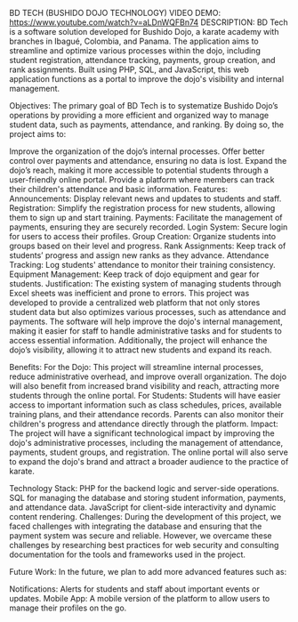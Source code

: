 BD TECH (BUSHIDO DOJO TECHNOLOGY)
VIDEO DEMO: https://www.youtube.com/watch?v=aLDnWQFBn74
DESCRIPTION: BD Tech is a software solution developed for Bushido Dojo, a karate academy with branches in Ibagué, Colombia, and Panama. The application aims to streamline and optimize various processes within the dojo, including student registration, attendance tracking, payments, group creation, and rank assignments. Built using PHP, SQL, and JavaScript, this web application functions as a portal to improve the dojo's visibility and internal management.

Objectives:
The primary goal of BD Tech is to systematize Bushido Dojo’s operations by providing a more efficient and organized way to manage student data, such as payments, attendance, and ranking. By doing so, the project aims to:

Improve the organization of the dojo’s internal processes.
Offer better control over payments and attendance, ensuring no data is lost.
Expand the dojo’s reach, making it more accessible to potential students through a user-friendly online portal.
Provide a platform where members can track their children's attendance and basic information.
Features:
Announcements: Display relevant news and updates to students and staff.
Registration: Simplify the registration process for new students, allowing them to sign up and start training.
Payments: Facilitate the management of payments, ensuring they are securely recorded.
Login System: Secure login for users to access their profiles.
Group Creation: Organize students into groups based on their level and progress.
Rank Assignments: Keep track of students’ progress and assign new ranks as they advance.
Attendance Tracking: Log students' attendance to monitor their training consistency.
Equipment Management: Keep track of dojo equipment and gear for students.
Justification:
The existing system of managing students through Excel sheets was inefficient and prone to errors. This project was developed to provide a centralized web platform that not only stores student data but also optimizes various processes, such as attendance and payments. The software will help improve the dojo's internal management, making it easier for staff to handle administrative tasks and for students to access essential information. Additionally, the project will enhance the dojo’s visibility, allowing it to attract new students and expand its reach.

Benefits:
For the Dojo: This project will streamline internal processes, reduce administrative overhead, and improve overall organization. The dojo will also benefit from increased brand visibility and reach, attracting more students through the online portal.
For Students: Students will have easier access to important information such as class schedules, prices, available training plans, and their attendance records. Parents can also monitor their children's progress and attendance directly through the platform.
Impact:
The project will have a significant technological impact by improving the dojo's administrative processes, including the management of attendance, payments, student groups, and registration. The online portal will also serve to expand the dojo's brand and attract a broader audience to the practice of karate.

Technology Stack:
PHP for the backend logic and server-side operations.
SQL for managing the database and storing student information, payments, and attendance data.
JavaScript for client-side interactivity and dynamic content rendering.
Challenges:
During the development of this project, we faced challenges with integrating the database and ensuring that the payment system was secure and reliable. However, we overcame these challenges by researching best practices for web security and consulting documentation for the tools and frameworks used in the project.

Future Work:
In the future, we plan to add more advanced features such as:

Notifications: Alerts for students and staff about important events or updates.
Mobile App: A mobile version of the platform to allow users to manage their profiles on the go.
